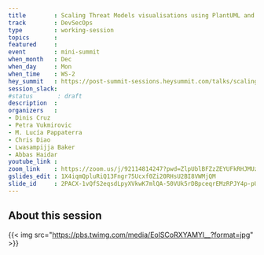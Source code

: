 ```yaml
---
title        : Scaling Threat Models visualisations using PlantUML and VisJS
track        : DevSecOps
type         : working-session
topics       :
featured     :
event        : mini-summit
when_month   : Dec
when_day     : Mon
when_time    : WS-2
hey_summit   : https://post-summit-sessions.heysummit.com/talks/scaling-threat-models-visualisations-using-plantuml-and-visjs
session_slack:
#status       : draft
description  :
organizers   :
- Dinis Cruz
- Petra Vukmirovic
- M. Lucía Pappaterra
- Chris Diao
- Lwasampijja Baker
- Abbas Haidar
youtube_link :
zoom_link    : https://zoom.us/j/92114814247?pwd=ZlpUblBFZzZEYUFkRHJMUzNGd2VZdz09
gslides_edit : 1X4iqmQpluRiQ13Fngr75Ucxf0Zi20RHsU2BI8VWMjQM
slide_id     : 2PACX-1vQfS2eqsdLpyXVkwK7mlQA-50VUk5rDBpceqrEMzRPJY4p-pUS0ZrUVZkA68IE8VyXq3edl_xBoTZYn
---
```


## About this session

{{< img src="https://pbs.twimg.com/media/EolSCoRXYAMYl__?format=jpg" >}}

